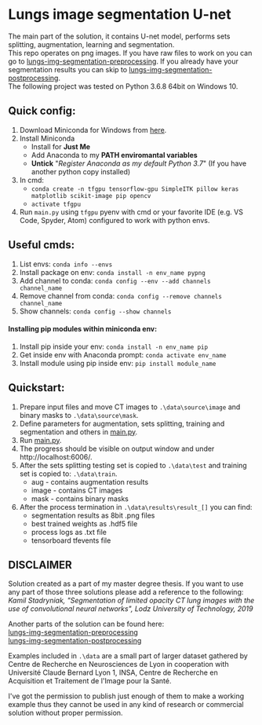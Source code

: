 # Lungs image segmentation U-net
The main part of the solution, it contains U-net model, performs sets splitting, augmentation, learning and segmentation. <br />
This repo operates on png images. If you have raw files to work on you can go to [lungs-img-segmentation-preprocessing](https://github.com/Stadzior/lungs-img-segmentation-preprocessing). If you already have your segmentation results you can skip to [lungs-img-segmentation-postprocessing](https://github.com/Stadzior/lungs-img-segmentation-postprocessing).<br />
The following project was tested on Python 3.6.8 64bit on Windows 10.

## Quick config:  
1. Download Miniconda for Windows from [here](https://repo.anaconda.com/miniconda/Miniconda3-latest-Windows-x86_64.exe).  
2. Install Miniconda  
   - Install for **Just Me**  
   - Add Anaconda to my **PATH enviromantal variables**   
   - **Untick** "*Register Anaconda as my default Python 3.7*" (If you have another python copy installed)     
3. In cmd: 
   - `conda create -n tfgpu tensorflow-gpu SimpleITK pillow keras matplotlib scikit-image pip opencv`  
   - `activate tfgpu`    
4. Run `main.py` using `tfgpu` pyenv with cmd or your favorite IDE (e.g. VS Code, Spyder, Atom) configured to work with python envs.

## Useful cmds:
1. List envs: `conda info --envs`
2. Install package on env: `conda install -n env_name pypng`
3. Add channel to conda: `conda config --env --add channels channel_name`
4. Remove channel from conda: `conda config --remove channels channel_name`
5. Show channels: `conda config --show channels`

#### Installing pip modules within miniconda env:
1. Install pip inside your env: `conda install -n env_name pip`
2. Get inside env with Anaconda prompt: `conda activate env_name`
3. Install module using pip inside env: `pip install module_name`

## Quickstart:
1. Prepare input files and move CT images to `.\data\source\image` and binary masks to `.\data\source\mask`.
2. Define parameters for augmentation, sets splitting, training and segmentation and others in [main.py](main.py).
3. Run [main.py](main.py).
4. The progress should be visible on output window and under http://localhost:6006/.
5. After the sets splitting testing set is copied to `.\data\test` and training set is copied to: `.\data\train`.
    - aug - contains augmentation results
    - image - contains CT images
    - mask - contains binary masks
6. After the process termination in `.\data\results\result_[]` you can find:
    - segmentation results as 8bit .png files
    - best trained weights as .hdf5 file
    - process logs as .txt file
    - tensorboard tfevents file
    

## DISCLAIMER
Solution created as a part of my master degree thesis. If you want to use any part of those three solutions please add a reference to the following:<br />
<i>Kamil Stadryniak, "Segmentation of limited opacity CT lung images with the use of convolutional neural networks", Lodz University of Technology, 2019</i><br />

Another parts of the solution can be found here:<br />
[lungs-img-segmentation-preprocessing](https://github.com/Stadzior/lungs-img-segmentation-preprocessing)<br />
[lungs-img-segmentation-postprocessing](https://github.com/Stadzior/lungs-img-segmentation-postprocessing)

Examples included in `.\data` are a small part of larger dataset gathered by Centre de Recherche en Neurosciences de Lyon in cooperation with Université Claude Bernard Lyon 1, INSA, Centre de Recherche en Acquisition et Traitement de l'Image pour la Santé.

I've got the permission to publish just enough of them to make a working example thus they cannot be used in any kind of research or commercial solution without proper permission.